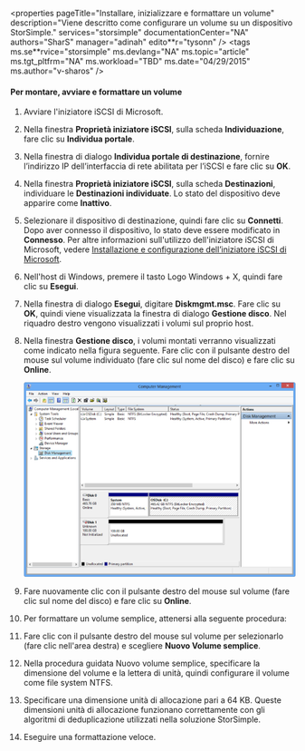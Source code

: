 \<properties pageTitle="Installare, inizializzare e formattare un volume" description="Viene descritto come configurare un volume su un dispositivo StorSimple." services="storsimple" documentationCenter="NA" authors="SharS" manager="adinah" edito\*\*r="tysonn" /\> \<tags ms.se\*\*rvice="storsimple" ms.devlang="NA" ms.topic="article" ms.tgt\_pltfrm="NA" ms.workload="TBD" ms.date="04/29/2015" ms.author="v-sharos" /\>

#### Per montare, avviare e formattare un volume

1. Avviare l'iniziatore iSCSI di Microsoft.

2. Nella finestra **Proprietà iniziatore iSCSI**, sulla scheda **Individuazione**, fare clic su **Individua portale**.

3. Nella finestra di dialogo **Individua portale di destinazione**, fornire l’indirizzo IP dell’interfaccia di rete abilitata per l’iSCSI e fare clic su **OK**.

4. Nella finestra **Proprietà iniziatore iSCSI**, sulla scheda **Destinazioni**, individuare le **Destinazioni individuate**. Lo stato del dispositivo deve apparire come **Inattivo**.

5. Selezionare il dispositivo di destinazione, quindi fare clic su **Connetti**. Dopo aver connesso il dispositivo, lo stato deve essere modificato in **Connesso**. Per altre informazioni sull'utilizzo dell'iniziatore iSCSI di Microsoft, vedere [Installazione e configurazione dell’iniziatore iSCSI di Microsoft][1].

6. Nell'host di Windows, premere il tasto Logo Windows + X, quindi fare clic su **Esegui**.

7. Nella finestra di dialogo **Esegui**, digitare **Diskmgmt.msc**. Fare clic su **OK**, quindi viene visualizzata la finestra di dialogo **Gestione disco**. Nel riquadro destro vengono visualizzati i volumi sul proprio host.

8. Nella finestra **Gestione disco**, i volumi montati verranno visualizzati come indicato nella figura seguente. Fare clic con il pulsante destro del mouse sul volume individuato \(fare clic sul nome del disco\) e fare clic su **Online**.

     ![Avvia formattazione volume](./media/storsimple-mount-initialize-format-volume/HCS_InitializeFormatVolume-include.png)

9. Fare nuovamente clic con il pulsante destro del mouse sul volume \(fare clic sul nome del disco\) e fare clic su **Online**.

10. Per formattare un volume semplice, attenersi alla seguente procedura:
  1. Fare clic con il pulsante destro del mouse sul volume per selezionarlo \(fare clic nell'area destra\) e scegliere **Nuovo Volume semplice**.
  2. Nella procedura guidata Nuovo volume semplice, specificare la dimensione del volume e la lettera di unità, quindi configurare il volume come file system NTFS.
  3. Specificare una dimensione unità di allocazione pari a 64 KB. Queste dimensioni unità di allocazione funzionano correttamente con gli algoritmi di deduplicazione utilizzati nella soluzione StorSimple.
  4. Eseguire una formattazione veloce.

<!--Link references-->
[1]: https://technet.microsoft.com/library/ee338480(WS.10).aspx

<!---HONumber=58_postMigration-->